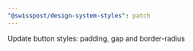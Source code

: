 ```yaml
---
"@swisspost/design-system-styles": patch
---
```


Update button styles: padding, gap and border-radius

